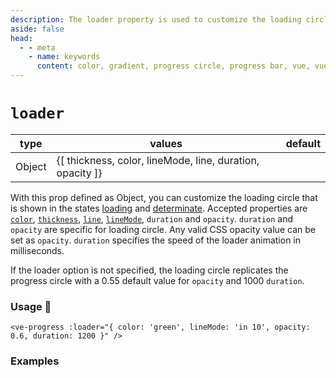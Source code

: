 ```yaml
---
description: The loader property is used to customize the loading circle that is shown in the states loading and determinate.
aside: false
head:
  - - meta
    - name: keywords
      content: color, gradient, progress circle, progress bar, vue, vue3, vuejs, vue.js, dash, dashed, line
---
```


# `loader`

<Badge class="mt-2" type="success" text="Animated" />

| type   | values                                                      | default |
|--------|-------------------------------------------------------------|---------|
| Object | {\[ thickness, color, lineMode, line, duration, opacity \]} |         |

With this prop defined as Object, you can customize the loading circle that is shown in the states
[loading](loading.md) and [determinate](determinate.md). Accepted properties are [`color`](color.md), [`thickness`](thickness.md), [`line`](line.md),
[`lineMode`](lineMode.md), `duration` and `opacity`. `duration` and `opacity` are specific for loading circle. Any valid CSS 
opacity value can be set as `opacity`. `duration` specifies the speed of the loader animation in milliseconds. 

If the loader option is not 
specified, the loading circle replicates the progress circle with a 0.55 default value for `opacity` and 1000 `duration`.

### Usage 📜

```vue
<ve-progress :loader="{ color: 'green', lineMode: 'in 10', opacity: 0.6, duration: 1200 }" />
```

### Examples

<script setup>
  import LoaderBasic from "../../.vitepress/theme/Guide/Loader/LoaderBasic.vue";
</script>

<p>

<LoaderBasic>
<template #code>

<<< @/.vitepress/theme/Guide/Loader/Snippet1.vue

</template>
</LoaderBasic>

</p>


